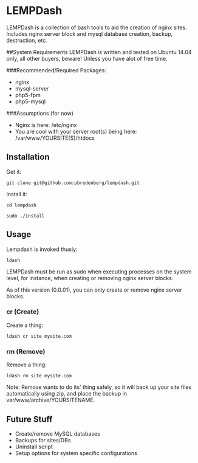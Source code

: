 # LEMPDash
LEMPDash is a collection of bash tools to aid the creation of nginx sites. Includes nginx server block and mysql database creation, backup, destruction, etc.

##System Requirements
LEMPDash is written and tested on Ubuntu 14.04 only, all other buyers, beware! Unless you have alot of free time.

###Recommended/Required Packages:
* nginx
* mysql-server
* php5-fpm
* php5-mysql

###Assumptions (for now)
* Nginx is here: /etc/nginx
* You are cool with your server root(s) being here: /var/www/YOURSITE(S)/htdocs

## Installation
Get it:

```
git clone git@github.com:pbredenberg/lempdash.git
```

Install it:
```
cd lempdash
```
```
sudo ./install
```

## Usage
Lempdash is invoked thusly:
```
ldash
```

LEMPDash must be run as sudo when executing processes on the system level, for instance, when creating or removing nginx server blocks.

As of this version (0.0.01), you can only create or remove nginx server blocks.

### cr (Create)
Create a thing:
```
ldash cr site mysite.com
```

### rm (Remove)
Remove a thing:
```
ldash rm site mysite.com
```

Note: Remove wants to do its' thing safely, so it will back up your site files automatically using zip, and place the backup in var/www/archive/YOURSITENAME.

## Future Stuff

* Create/remove MySQL databases
* Backups for sites/DBs
* Uninstall script
* Setup options for system specific configurations

